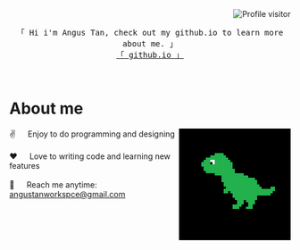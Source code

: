<!---
tanvihang/tanvihang is a ✨ special ✨ repository because its `README.md` (this file) appears on your GitHub profile.
You can click the Preview link to take a look at your changes.
--->



<a href="https://komarev.com/ghpvc/?username=tanvihang">
  <img align="right" src="https://komarev.com/ghpvc/?username=tanvihang&label=Visitors&color=0e75b6&style=flat" alt="Profile visitor" />
</a>


<p align="center"> 
  <samp>
    <br>
    「 Hi i'm Angus Tan, check out my github.io to learn more about me. 」
    <br>
        <a href="https://tanvihang.github.io">「 github.io 」</a>
    <br>
  </samp>
</p>

<br />

<!-- About Section -->
 # About me
 
<p>
 <img align="right" width="200" src="./assets/main.gif" alt="" />
  
 ✌️ &emsp; Enjoy to do programming and designing <br/><br/>
 ❤️ &emsp; Love to writing code and learning new features<br/><br/>
 📧 &emsp; Reach me anytime: angustanworkspce@gmail.com<br/><br/>

</p>

<br/>
